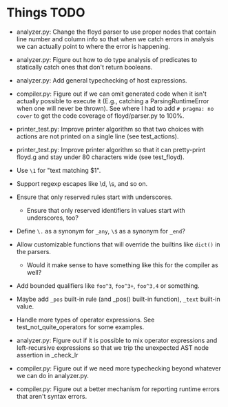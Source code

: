 # Things TODO

* analyzer.py: Change the floyd parser to use proper nodes that contain
  line number and column info so that when we catch errors in analysis
  we can actually point to where the error is happening.

* analyzer.py: Figure out how to do type analysis of predicates to
  statically catch ones that don't return booleans.

* analyzer.py: Add general typechecking of host expressions.

* compiler.py: Figure out if we can omit generated code when it isn't
  actually possible to execute it (E.g., catching a ParsingRuntimeError
  when one will never be thrown). See where I had to add `# pragma: no cover`
  to get the code coverage of floyd/parser.py to 100%.

* printer_test.py: Improve printer algorithm so that two choices with
  actions are not printed on a single line (see test_actions).

* printer_test.py: Improve printer algorithm so that it can pretty-print
  floyd.g and stay under 80 characters wide (see test_floyd).

* Use `\1` for "text matching $1".

* Support regexp escapes like \d, \s, and so on.

* Ensure that only reserved rules start with underscores.
  - Ensure that only reserved identifiers in values start with underscores,
    too?

* Define `\.` as a synonym for `_any`, `\$` as a synonym for `_end`?

* Allow customizable functions that will override the builtins like
  `dict()` in the parsers.
  - Would it make sense to have something like this for the compiler
    as well?

* Add bounded qualifiers like `foo^3`, `foo^3+`, `foo^3,4` or something.

* Maybe add `_pos` built-in rule (and _pos() built-in function), 
  `_text` built-in value.

* Handle more types of operator expressions. See test_not_quite_operators
  for some examples.

* analyzer.py: Figure out if it is possible to mix operator expressions and
  left-recursive expressions so that we trip the unexpected AST node
  assertion in _check_lr

* compiler.py: Figure out if we need more typechecking beyond whatever we
  can do in analyzer.py. 

* compiler.py: Figure out a better mechanism for reporting runtime errors
  that aren't syntax errors.
